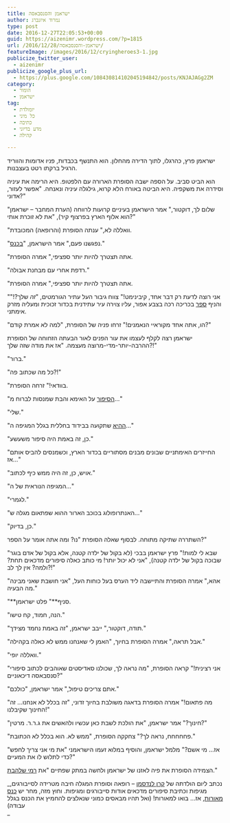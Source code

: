```yaml
---
title: ישראמן והסנסבאסה
author: נמרוד איזנברג
type: post
date: 2016-12-27T22:05:53+00:00
guid: https://aizenimr.wordpress.com/?p=1815
url: /2016/12/28/ישראמן-והסנסבאסה/
featureImage: /images/2016/12/cryingheroes3-1.jpg
publicize_twitter_user:
  - aizenimr
publicize_google_plus_url:
  - https://plus.google.com/108430814102045194842/posts/KNJAJAGg2ZM
category:
  - הומור
  - ישראמן
tag:
  - יומולדת
  - כל מיני
  - כתיבה
  - מדע בדיוני
  - קהילה

---
```

ישראמן פרץ, כהרגלו, לתוך הדירה מהחלון. הוא התנשף בכבדות, פניו אדומות והווריד הרגיל ברקתו רטט בעצבנות.

הוא הביט סביב. על הספה ישבה הסופרת הארורה עם הלפטופ. היא הרימה את עיניה וסידרה את משקפיה. היא הביטה באורח הלא קרוא, גילגלה עיניה ונאנחה. "אפשר לעזור, אדוני?"

"שלום לך, דוקטור," אמר הישראמן בעיניים קרועות לרווחה (הערת המחבר &#8211; ישראמן הוא אלוף הארץ בפרצוף קיר), "את לא זוכרת אותי?"

"וואללה לא," ענתה הסופרת (והרופאה) המכובדת.

"נפגשנו פעם," אמר הישראמן, "[בכנס][1]."

"אתה תצטרך להיות יותר ספציפי," אמרה הסופרת.

"רדפת אחרי עם מבחנת אבולה."

"אתה תצטרך להיות יותר ספציפי," אמרה הסופרת.

"אני רוצה לדעת רק דבר אחד, קיבינימט!" צווח גיבור העל עתיר הגורמטים, "_זה_ שלך?!" והניף [ספר][2] בכריכה רכה בצבע אפור, עליו צוירה עיר עתידנית בכדור זכוכית ומעליה מזרק אימתני.

"הו, אתה אחד מקוראיי הנאמנים!" זרחו פניה של הסופרת, "למה לא אמרת קודם?"

ישראמן רצה לקלף לעצמו את עור הפנים לאור הבעתה הזחוחה של הסופרת ההרבה-יותר-מדי-מרוצה מעצמה. "אז את מודה שזה שלך?!"

"ברור."

"כל מה שכתוב פה?!"

"בוודאי!" זרחה הסופרת.

"[הסיפור][3] על האימא והבת שמנסות לברוח מ&#8230;"

"שלי."

"[ההיא][4] שתקועה בבידוד בחללית בגלל המגיפה ה&#8230;"

"כן, זה באמת היה סיפור משעשע."

"החייזרים האימתניים שבונים מבנים מסתוריים בכדור הארץ, וכשמנסים להביס אותם אז&#8230;"

"אויש, כן, זה היה ממש כיף לכתוב."

"המגיפה הנוראית של ה&#8230;"

"לגמרי."

"האנתרופולוג בכוכב הארור ההוא שפתאום מגלה ש&#8230;"

"כן, בדיוק."

השתררה שתיקה מתוחה. לבסוף שאלה הסופרת "נו? ומה אתה אומר על הספר?"

"שבא לי למות!" פרץ ישראמן בבכי (לא בקול של ילדה קטנה, אלא בקול של אדם בוגר שבוכה בקול של ילדה קטנה), "אני לא יכול יותר! מי כותב כאלה סיפורים מדכאים תחת? ולמה? אין לך לב?!"

"אהא," אמרה הסופרת והתיישבה ליד הערס בעל כוחות העל, "אני חושבת שאני מבינה מה הבעיה."

"\*\*סניף\*\*" פלט ישראמן.

"הנה, חמוד, קח טישו."

"תודה, דוקטור," ייבב ישראמן, "זה באמת נחמד מצידך."

"אבל תראה," אמרה הסופרת בחיוך, "האמן לי שאנחנו ממש לא כאלה בקהילה."

"וואללה יופי."

"אני רצינית!" קראה הסופרת, "מה נראה לך, שכולנו סאדיסטים שאוהבים לכתוב סיפורי סנסבאסה דיכאוניים?"

"אתם צריכים טיפול," אמר ישראמן, "כולכם."

"מה פתאום!" אמרה הסופרת בדאגה משולבת בחיוך זדוני, "זה בכלל לא אנחנו&#8230; זה החינוך שקיבלנו!"

"חינוך?" אמר ישראמן, "את הולכת לשבת כאן עכשיו ולהאשים את ג.ר.ר. מרטין?"

"פחחחחח, נראה לך?" צחקקה הסופרת, "ממש לא. הוא בכלל לא הכתובת."

"אז&#8230; מי אשם?" מלמל ישראמן, והוסיף במלוא זעמו הישראמני "את מי אני צריך לחפש כדי לתלוש לו את המעיים?"

הצמידה הסופרת את פיה לאזנו של ישראמן ולחשה במתק שפתיים "את [רמי שלהבת][5]."

_נכתב ליום הולדתה של [קרן לנדסמן][6] &#8211; רופאה וסופרת המגלה חיבה מטרידה לסייבורגים, מגיפות וכתיבת סיפורים מדכאים אודות סייבורגים ומגיפות. וחוץ מזה, מחר יש <a href="http://meorot.sf-f.org.il/2016/" target="_blank" rel="noopener noreferrer">כנס מאורות</a>, אז&#8230; בואו למאורות! (ואל תהיו מבאסים כמוני שנאלצים להחמיץ את הכנס בגלל עבודה)  
_

 [1]: /2016/04/13/%d7%99%d7%a9%d7%a8%d7%90-%d7%9b%d7%a0%d7%a1/
 [2]: http://www.blipanika.co.il/?p=3486
 [3]: http://www.sf-f.org.il/sf-f/old_site/story_1576.html
 [4]: http://www.blipanika.co.il/?p=1774
 [5]: http://www.blipanika.co.il/
 [6]: http://www.realitybugs.me/